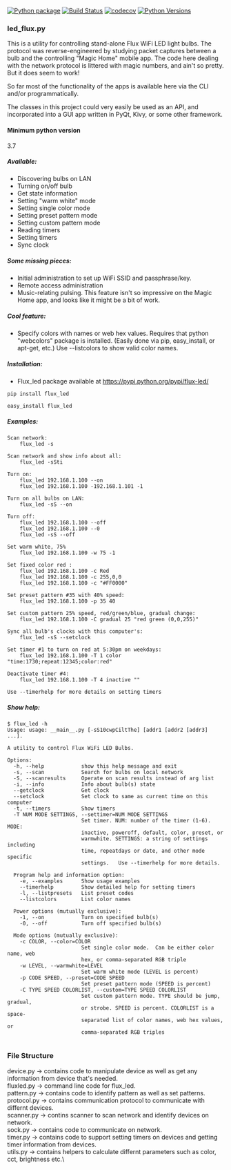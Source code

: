 [![Python package](https://github.com/Danielhiversen/flux_led/actions/workflows/python-package.yml/badge.svg?branch=master)](https://github.com/Danielhiversen/flux_led/actions/workflows/python-package.yml) [![Build Status](https://github.com/Danielhiversen/flux_led//workflows/CI/badge.svg)](https://github.com/Danielhiversen/flux_led) [![codecov](https://codecov.io/gh/Danielhiversen/flux_led/branch/master/graph/badge.svg)](https://codecov.io/gh/Danielhiversen/flux_led) 
[![Python Versions](https://img.shields.io/pypi/pyversions/flux_led.svg)](https://pypi.python.org/pypi/flux_led/)

### led_flux.py

This is a utility for controlling stand-alone Flux WiFi LED light bulbs.
The protocol was reverse-engineered by studying packet captures between a 
bulb and the controlling "Magic Home" mobile app.  The code here dealing 
with the network protocol is littered with magic numbers, and ain't so pretty.
But it does seem to work!

So far most of the functionality of the apps is available here via the CLI
and/or programmatically.

The classes in this project could very easily be used as an API, and incorporated into a GUI app written 
in PyQt, Kivy, or some other framework.

#### Minimum python version

3.7

##### Available:
* Discovering bulbs on LAN
* Turning on/off bulb
* Get state information
* Setting "warm white" mode
* Setting single color mode
* Setting preset pattern mode
* Setting custom pattern mode
* Reading timers
* Setting timers
* Sync clock
	
##### Some missing pieces:
* Initial administration to set up WiFi SSID and passphrase/key.
* Remote access administration
* Music-relating pulsing. This feature isn't so impressive on the Magic Home app, 
and looks like it might be a bit of work.
	  
##### Cool feature:
* Specify colors with names or web hex values.  Requires that python "webcolors" 
package is installed.  (Easily done via pip, easy_install, or apt-get, etc.) Use --listcolors to show valid color names.

##### Installation:
* Flux_led package available at https://pypi.python.org/pypi/flux-led/
```
pip install flux_led

easy_install flux_led
```

##### Examples:
```
Scan network:
	flux_led -s

Scan network and show info about all:
	flux_led -sSti

Turn on:
	flux_led 192.168.1.100 --on
	flux_led 192.168.1.100 -192.168.1.101 -1

Turn on all bulbs on LAN:
	flux_led -sS --on

Turn off:
	flux_led 192.168.1.100 --off
	flux_led 192.168.1.100 --0
	flux_led -sS --off
	
Set warm white, 75%
	flux_led 192.168.1.100 -w 75 -1

Set fixed color red :
	flux_led 192.168.1.100 -c Red
	flux_led 192.168.1.100 -c 255,0,0
	flux_led 192.168.1.100 -c "#FF0000"
	
Set preset pattern #35 with 40% speed:	
	flux_led 192.168.1.100 -p 35 40
	
Set custom pattern 25% speed, red/green/blue, gradual change:
	flux_led 192.168.1.100 -C gradual 25 "red green (0,0,255)"

Sync all bulb's clocks with this computer's:
	flux_led -sS --setclock
		
Set timer #1 to turn on red at 5:30pm on weekdays:
	flux_led 192.168.1.100 -T 1 color "time:1730;repeat:12345;color:red"
	
Deactivate timer #4:
	flux_led 192.168.1.100 -T 4 inactive ""

Use --timerhelp for more details on setting timers
```
	
##### Show help:
```	
$ flux_led -h
Usage: usage: __main__.py [-sS10cwpCiltThe] [addr1 [addr2 [addr3] ...].

A utility to control Flux WiFi LED Bulbs.

Options:
  -h, --help            show this help message and exit
  -s, --scan            Search for bulbs on local network
  -S, --scanresults     Operate on scan results instead of arg list
  -i, --info            Info about bulb(s) state
  --getclock            Get clock
  --setclock            Set clock to same as current time on this computer
  -t, --timers          Show timers
  -T NUM MODE SETTINGS, --settimer=NUM MODE SETTINGS
                        Set timer. NUM: number of the timer (1-6). MODE:
                        inactive, poweroff, default, color, preset, or
                        warmwhite. SETTINGS: a string of settings including
                        time, repeatdays or date, and other mode specific
                        settings.   Use --timerhelp for more details.

  Program help and information option:
    -e, --examples      Show usage examples
    --timerhelp         Show detailed help for setting timers
    -l, --listpresets   List preset codes
    --listcolors        List color names

  Power options (mutually exclusive):
    -1, --on            Turn on specified bulb(s)
    -0, --off           Turn off specified bulb(s)

  Mode options (mutually exclusive):
    -c COLOR, --color=COLOR
                        Set single color mode.  Can be either color name, web
                        hex, or comma-separated RGB triple
    -w LEVEL, --warmwhite=LEVEL
                        Set warm white mode (LEVEL is percent)
    -p CODE SPEED, --preset=CODE SPEED
                        Set preset pattern mode (SPEED is percent)
    -C TYPE SPEED COLORLIST, --custom=TYPE SPEED COLORLIST
                        Set custom pattern mode. TYPE should be jump, gradual,
                        or strobe. SPEED is percent. COLORLIST is a space-
                        separated list of color names, web hex values, or
                        comma-separated RGB triples


```

### File Structure 

device.py -> contains code to manipulate device as well as get any information from device that's needed.\
fluxled.py -> command line code for flux_led.\
pattern.py -> contains code to identify pattern as well as set patterns.\
protocol.py -> contains communication protocol to communicate with differnt devices.\
scanner.py -> contins scanner to scan network and identify devices on network.\
sock.py -> contains code to communicate on network.\
timer.py -> contains code to support setting timers on devices and getting timer information from devices.\
utils.py -> contains helpers to calculate differnt parameters such as color, cct, brightness etc.\

